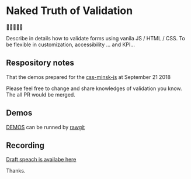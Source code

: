 # Naked Truth of Validation
💩🐒🙉🤖😅

Describe in details how to validate forms using vanila JS / HTML / CSS. To be flexible in customization, accessibility ... and KPI...

## Respository notes

That the demos prepared for the [css-minsk-js](https://css-minsk-js.by/) at September 21 2018

Please feel free to change and share knowledges of validation you know. The all PR would be merged.

## Demos

[DEMOS](./demo) can be runned by [rawgit](https://rawgit.com/)

## Recording

[Draft speach is availabe here](https://www.youtube.com/watch?v=vwwN1g7ZJ2g)


Thanks.
